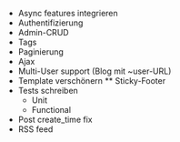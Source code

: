 * Async features integrieren
* Authentifizierung
* Admin-CRUD
* Tags
* Paginierung
* Ajax
* Multi-User support (Blog mit ~user-URL)
* Template verschönern
    ** Sticky-Footer
* Tests schreiben
    * Unit
    * Functional
* Post create_time fix
* RSS feed